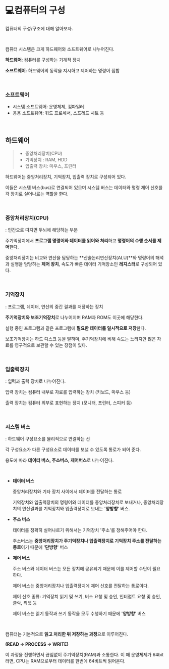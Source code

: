 # :computer:컴퓨터의 구성

컴퓨터의 구성/구조에 대해 알아보자.

<br>

컴퓨터 시스템은 크게 하드웨어와 소프트웨어로 나누어진다.

**하드웨어**: 컴퓨터를 구성하는 기계적 장치

**소프트웨어**: 하드웨어의 동작을 지시하고 제어하는 명령어 집합

<br>

### 소프트웨어

+ 시스템 소프트웨어: 운영체제, 컴파일러
+ 응용 소프트웨어: 워드 프로세서, 스프레드 시트 등

<br>

## 하드웨어

> + 중앙처리장치(CPU)
> + 기억장치 : RAM, HDD
> + 입출력 장치: 마우스, 프린터

하드웨어는 중앙처리장치, 기억장치, 입출력 장치로 구성되어 있다.

이들은 시스템 버스(bus)로 연결되어 있으며 시스템 버스는 데이터와 명령 제어 신호를 각 장치로 실어나르는 역할을 한다.

<br>



### 중앙처리장치(CPU)

: 인간으로 따지면 두뇌에 해당하는 부분

주기억장치에서 **프로그램 명령어와 데이터를 읽어와 처리**하고 **명령어의 수행 순서를 제어**한다.

중앙처리장치는 비교와 연산을 담당하는 **산술논리연산장치(ALU)**와 명령어의 해석과 실행을 담당하는 **제어 장치**, 속도가 빠른 데이터 기억장소인 **레지스터**로 구성되어 있다.

<BR>

### 기억장치

: 프로그램, 데이터, 연산의 중간 결과를 저장하는 장치

**주기억장치와 보조기억장치**로 나누어지며 RAM과 ROM도 이곳에 해당한다.

실행 중인 프로그램과 같은 프로그램에 **필요한 데이터를 일시적으로 저장**한다.

보조기억장치는 하드 디스크 등을 말하며, 주기억장치에 비해 속도는 느리지만 많은 자료를 영구적으로 보관할 수 있는 장점이 있다.

<br>

### 입출력장치

: 입력과 출력 장치로 나누어진다.

입력 장치는 컴퓨터 내부로 자료를 입력하는 장치 (키보드, 마우스 등)

출력 장치는 컴퓨터 외부로 표현하는 장치 (모니터, 프린터, 스피커 등)

<br>

### 시스템 버스

: 하드웨어 구성요소를 물리적으로 연결하는 선

각 구성요소가 다른 구성요소로 데이터를 보낼 수 있도록 통로가 되어 준다.

용도에 따라 **데이터 버스, 주소버스, 제어버스**로 나누어진다.

<br>

+ **데이터 버스**

  중앙처리장치와 기타 장치 사이에서 데이터를 전달하는 통로

  기억장치와 입출력장치의 명령어와 데이터를 중앙처리장치로 보내거나, 중앙처리장치의 연산결과를 기억장치와 입출력장치로 보내는 '**양방향**' 버스.

+ **주소 버스**

  데이터를 정확히 실어나르기 위해서는 기억장치 '주소'를 정해주어야 한다.

  주소버스는 **중앙처리장치가 주기억장치나 입출력장치로 기억장치 주소를 전달하는 통로**이기 때문에 '**단방향**' 버스

+ **제어 버스**

  주소 버스와 데이터 버스는 모든 장치에 공유되기 때문에 이를 제어할 수단이 필요하다.

  제어 버스는 중앙처리장치나 입출력장치에 제어 신호를 전달하는 통로이다.

  제어 신호 종류: 기억장치 읽기 및 쓰기, 버스 요청 및 승인, 인터럽트 요청 및 승인, 클락, 리셋 등

  제어 버스는 읽기 동작과 쓰기 동작을 모두 수행하기 때문에 '**양방향**' 버스

<br>

컴퓨터는 기본적으로 **읽고 처리한 뒤 저장하는 과정**으로 이루어진다.

**(READ → PROCESS → WRITE)**

이 과정을 진행하면서 끊임없이 주기억장치(RAM)과 소통한다. 이 때 운영체제가 64bit라면, CPU는 RAM으로부터 데이터를 한번에 64비트씩 읽어온다.







